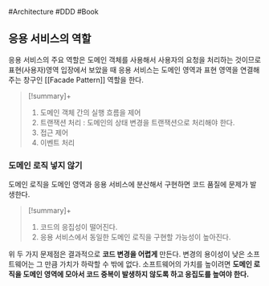 #Architecture #DDD #Book


## 응용 서비스의 역할

응용 서비스의 주요 역할은 도메인 객체를 사용해서 사용자의 요청을 처리하는 것이므로 표현(사용자)영역 입장에서 보았을 때 응용 서비스는 도메인 영역과 표현 영역을 연결해 주는 창구인 [[Facade Pattern]] 역할을 한다.

> [!summary]+ 
> 1. 도메인 객체 간의 실행 흐름을 제어
> 2. 트랜잭션 처리 : 도메인의 상태 변경을 트랜잭션으로 처리해야 한다.
> 3. 접근 제어
> 4. 이벤트 처리

### 도메인 로직 넣지 않기
도메인 로직을 도메인 영역과 응용 서비스에 분산해서 구현하면 코드 품질에 문제가 발생한다.

> [!summary]+ 
> 1. 코드의 응집성이 떨어진다.
> 2. 응용 서비스에서 동일한 도메인 로직을 구현할 가능성이 높아진다.

위 두 가지 문제점은 결과적으로 **코드 변경을 어렵게** 만든다. 변경의 용이성이 낮은 소프트웨어는 그 만큼 가치가 하락할 수 밖에 없다. 소프트웨어의 가치를 높이려면 **도메인 로직을 도메인 영역에 모아서 코드 중복이 발생하지 않도록 하고 응집도를 높여야 한다.**
